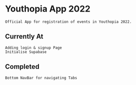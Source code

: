 # Youthopia App 2022
    
    Official App for registration of events in Youthopia 2022.

## Currently At
    Adding login & signup Page
    Initialise Supabase
    
## Completed
    Bottom NavBar for navigating Tabs
